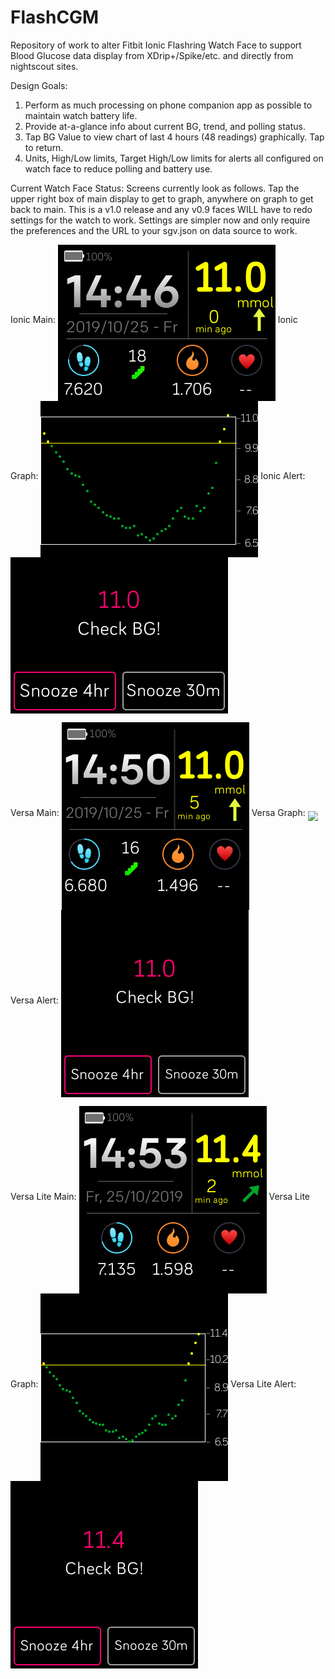 # FlashCGM
Repository of work to alter Fitbit Ionic Flashring Watch Face to support Blood Glucose data display from XDrip+/Spike/etc. and directly from nightscout sites.

Design Goals:
   1) Perform as much processing on phone companion app as possible to maintain watch battery life.
   2) Provide at-a-glance info about current BG, trend, and polling status.
   3) Tap BG Value to view chart of last 4 hours (48 readings) graphically.  Tap to return.
   4) Units, High/Low limits, Target High/Low limits for alerts all configured on watch face to reduce polling and battery use.

Current Watch Face Status:
Screens currently look as follows. Tap the upper right box of main display to get to graph, anywhere on graph to get back to main.
This is a v1.0 release and any v0.9 faces WILL have to redo settings for the watch to work.  Settings are simpler now and only require the preferences and the URL to your sgv.json on data source to work. 

Ionic Main: <img align="middle" src="https://github.com/PedanticAvenger/FlashCGM/blob/master/WebContent/FlashCGM-Ionic-Main.png">
Ionic Graph: <img align="middle" src="https://github.com/PedanticAvenger/FlashCGM/blob/master/WebContent/FlashCGM-Ionic-Graph.png">
Ionic Alert: <img align="middle" src="https://github.com/PedanticAvenger/FlashCGM/blob/master/WebContent/FlashCGM-Ionic-Alert.png">


Versa Main: <img align="middle" src="https://github.com/PedanticAvenger/FlashCGM/blob/master/WebContent/FlashCGM-Versa-Main.png">
Versa Graph: <img align="middle" src="https://github.com/PedanticAvenger/FlashCGM/blob/master/WebContent/FlashCGM-Versa-Graph.png">
Versa Alert: <img align="middle" src="https://github.com/PedanticAvenger/FlashCGM/blob/master/WebContent/FlashCGM-Versa-Alert.png">


Versa Lite Main: <img align="middle" src="https://github.com/PedanticAvenger/FlashCGM/blob/master/WebContent/FlashCGM-VLite-Main.png">
Versa Lite Graph: <img align="middle" src="https://github.com/PedanticAvenger/FlashCGM/blob/master/WebContent/FlashCGM-VLite-Graph.png">
Versa Lite Alert: <img align="middle" src="https://github.com/PedanticAvenger/FlashCGM/blob/master/WebContent/FlashCGM-VLite-Alert.png">
